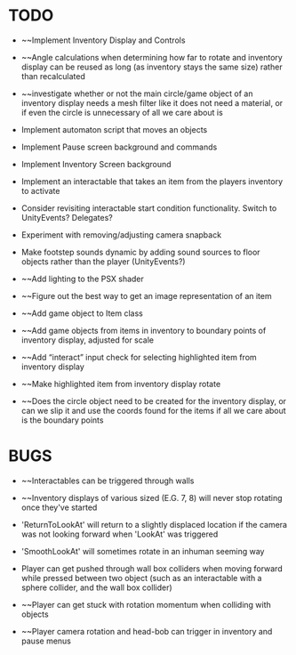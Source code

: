 
# TODO

- ~~Implement Inventory Display and Controls

- ~~Angle calculations when determining how far to rotate and inventory display can be reused as long (as inventory stays the same size) rather than recalculated 

- ~~investigate whether or not the main circle/game object of an inventory display needs a mesh filter like it does not need a material, or if even the circle is unnecessary of all we care about is

- Implement automaton script that moves an objects

- Implement Pause screen background and commands

- Implement Inventory Screen background

- Implement an interactable that takes an item from the players inventory to activate

- Consider revisiting interactable start condition functionality. Switch to UnityEvents? Delegates? 

- Experiment with removing/adjusting camera snapback

- Make footstep sounds dynamic by adding sound sources to floor objects rather than the player (UnityEvents?)

- ~~Add lighting to the PSX shader 

- ~~Figure out the best way to get an image representation of an item

- ~~Add game object to Item class

- ~~Add game objects from items in inventory to boundary points of inventory display, adjusted for scale 

- ~~Add “interact” input check for selecting highlighted item from inventory display

- ~~Make highlighted item from inventory display rotate

- ~~Does the circle object need to be created for the inventory display, or can we slip it and use the coords found for the items if all we care about is the boundary points



# BUGS

- ~~Interactables can be triggered through walls

- ~~Inventory displays of various sized (E.G. 7, 8) will never stop rotating once they've started

- 'ReturnToLookAt' will return to a slightly displaced location if the camera was not looking forward when 'LookAt' was triggered

- 'SmoothLookAt' will sometimes rotate in an inhuman seeming way 

- Player can get pushed through wall box colliders when moving forward while pressed between two object (such as an interactable with a sphere collider, and the wall box collider) 

- ~~Player can get stuck with rotation momentum when colliding with objects 

- ~~Player camera rotation and head-bob can trigger in inventory and pause menus